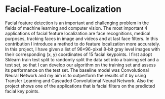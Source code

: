 # Facial-Feature-Localization
Facial feature detection is an important and challenging problem in the fields of machine learning and computer vision. The most important 4 applications of facial feature localization are face recognitions, medical purposes, tracking faces in image and videos and at last face filters. In this contribution I introduce a method to do feature localization more accurately. In this project, I have given a list of 96×96-pixel 8-bit gray level images with their corresponding (x, y) coordinates of 15 facial keypoints. I first adopt Sklearn train test split to randomly split the data set into a training set and a test set, so that I can develop our algorithm on the training set and assess its performance on the test set. The baseline model was Convolutional Neural Network and my aim is to outperform the results of it by using Transfer Learning and Cascaded Convolutional Neural Network. Also the project shows one of the applications that is facial filters on the predicted facial key points.
